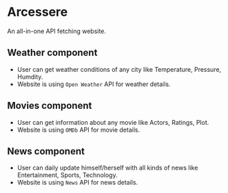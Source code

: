 # Arcessere
An all-in-one API fetching website.

## Weather component
* User can get weather conditions of any city like Temperature, Pressure, Humdity.
* Website is using `Open Weather` API for weather details.

## Movies component
* User can get information about any movie like Actors, Ratings, Plot.
* Website is using `OMDb` API for movie details.

## News component
* User can daily update himself/herself with all kinds of news like Entertainment, Sports, Technology.
* Website is using `News` API for news details.